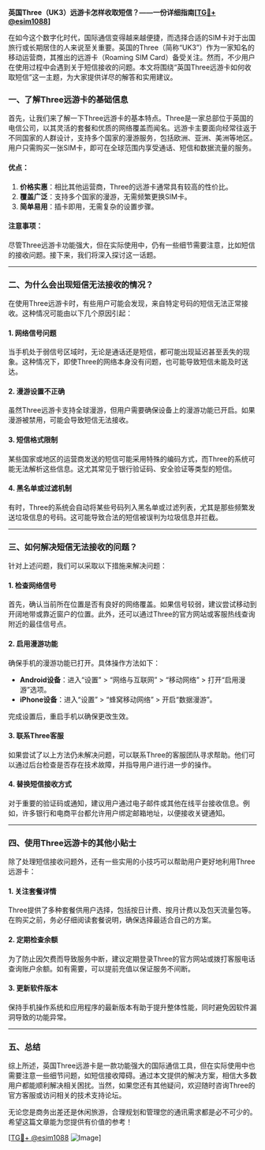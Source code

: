 **英国Three（UK3）远游卡怎样收取短信？——一份详细指南[[TG💪+ @esim1088](https://t.me/s/esim1088)]**

在如今这个数字化时代，国际通信变得越来越便捷，而选择合适的SIM卡对于出国旅行或长期居住的人来说至关重要。英国的Three（简称“UK3”）作为一家知名的移动运营商，其推出的远游卡（Roaming SIM Card）备受关注。然而，不少用户在使用过程中会遇到关于短信接收的问题。本文将围绕“英国Three远游卡如何收取短信”这一主题，为大家提供详尽的解答和实用建议。

### 一、了解Three远游卡的基础信息

首先，让我们来了解一下Three远游卡的基本特点。Three是一家总部位于英国的电信公司，以其灵活的套餐和优质的网络覆盖而闻名。远游卡主要面向经常往返于不同国家的人群设计，支持多个国家的漫游服务，包括欧洲、亚洲、美洲等地区。用户只需购买一张SIM卡，即可在全球范围内享受通话、短信和数据流量的服务。

#### 优点：
1. **价格实惠**：相比其他运营商，Three的远游卡通常具有较高的性价比。
2. **覆盖广泛**：支持多个国家的漫游，无需频繁更换SIM卡。
3. **简单易用**：插卡即用，无需复杂的设置步骤。

#### 注意事项：
尽管Three远游卡功能强大，但在实际使用中，仍有一些细节需要注意，比如短信的接收问题。接下来，我们将深入探讨这一话题。

---

### 二、为什么会出现短信无法接收的情况？

在使用Three远游卡时，有些用户可能会发现，来自特定号码的短信无法正常接收。这种情况可能由以下几个原因引起：

#### 1. 网络信号问题
当手机处于弱信号区域时，无论是通话还是短信，都可能出现延迟甚至丢失的现象。这种情况下，即使Three的网络本身没有问题，也可能导致短信未能及时送达。

#### 2. 漫游设置不正确
虽然Three远游卡支持全球漫游，但用户需要确保设备上的漫游功能已开启。如果漫游被禁用，可能会导致短信无法接收。

#### 3. 短信格式限制
某些国家或地区的运营商发送的短信可能采用特殊的编码方式，而Three的系统可能无法解析这些信息。这尤其常见于银行验证码、安全验证等类型的短信。

#### 4. 黑名单或过滤机制
有时，Three的系统会自动将某些号码列入黑名单或过滤列表，尤其是那些频繁发送垃圾信息的号码。这可能导致合法的短信被误判为垃圾信息并拦截。

---

### 三、如何解决短信无法接收的问题？

针对上述问题，我们可以采取以下措施来解决问题：

#### 1. 检查网络信号
首先，确认当前所在位置是否有良好的网络覆盖。如果信号较弱，建议尝试移动到开阔地带或靠近窗户的位置。此外，还可以通过Three的官方网站或客服热线查询附近的最佳信号点。

#### 2. 启用漫游功能
确保手机的漫游功能已打开。具体操作方法如下：
- **Android设备**：进入“设置” > “网络与互联网” > “移动网络” > 打开“启用漫游”选项。
- **iPhone设备**：进入“设置” > “蜂窝移动网络” > 开启“数据漫游”。

完成设置后，重启手机以确保更改生效。

#### 3. 联系Three客服
如果尝试了以上方法仍未解决问题，可以联系Three的客服团队寻求帮助。他们可以通过后台检查是否存在技术故障，并指导用户进行进一步的操作。

#### 4. 替换短信接收方式
对于重要的验证码或通知，建议用户通过电子邮件或其他在线平台接收信息。例如，许多银行和电商平台都允许用户绑定邮箱地址，以便接收关键通知。

---

### 四、使用Three远游卡的其他小贴士

除了处理短信接收问题外，还有一些实用的小技巧可以帮助用户更好地利用Three远游卡：

#### 1. 关注套餐详情
Three提供了多种套餐供用户选择，包括按日计费、按月计费以及包天流量包等。在购买之前，务必仔细阅读套餐说明，确保选择最适合自己的方案。

#### 2. 定期检查余额
为了防止因欠费而导致服务中断，建议定期登录Three的官方网站或拨打客服电话查询账户余额。如有需要，可以提前充值以保证服务不间断。

#### 3. 更新软件版本
保持手机操作系统和应用程序的最新版本有助于提升整体性能，同时避免因软件漏洞导致的功能异常。

---

### 五、总结

综上所述，英国Three远游卡是一款功能强大的国际通信工具，但在实际使用中也需要注意一些细节问题，如短信接收障碍。通过本文提供的解决方案，相信大多数用户都能顺利解决相关困扰。当然，如果您还有其他疑问，欢迎随时咨询Three的官方客服或访问相关的技术支持论坛。

无论您是商务出差还是休闲旅游，合理规划和管理您的通讯需求都是必不可少的。希望这篇文章能为您提供有价值的参考！

[[TG💪+ @esim1088](https://t.me/s/esim1088) ![Image](https://i.postimg.cc/4NQfJmqS/Snipaste-2025-05-13-00-14-12.png)]
